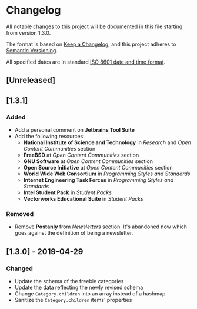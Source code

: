 # Changelog
All notable changes to this project will be documented in this file starting from version 1.3.0.

The format is based on [Keep a Changelog](https://keepachangelog.com/en/1.0.0/),
and this project adheres to [Semantic Versioning](https://semver.org/spec/v2.0.0.html).

All specified dates are in standard [ISO 8601 date and time format](https://www.iso.org/iso-8601-date-and-time-format.html).

## [Unreleased]

## [1.3.1]
### Added
- Add a personal comment on **Jetbrains Tool Suite**
- Add the following resources:
    - **National Institute of Science and Technology** in *Research* and *Open Content Communities* section
    - **FreeBSD** at *Open Content Communities* section
    - **GNU Software** at *Open Content Communities* section
    - **Open Source Initiative** at *Open Content Communities* section
    - **World Wide Web Consortium** in *Programming Styles and Standards*
    - **Internet Engineering Task Forces** in *Programming Styles and Standards*
    - **Intel Student Pack** in *Student Packs*
    - **Vectorworks Educational Suite** in *Student Packs*

### Removed
- Remove **Postanly** from *Newsletters* section. It's abandoned now which goes against the definition of being a newsletter.

## [1.3.0] - 2019-04-29
### Changed
- Update the schema of the freebie categories
- Update the data reflecting the newly revised schema
- Change `Category.children` into an array instead of a hashmap
- Sanitize the `Category.children` items' properties
